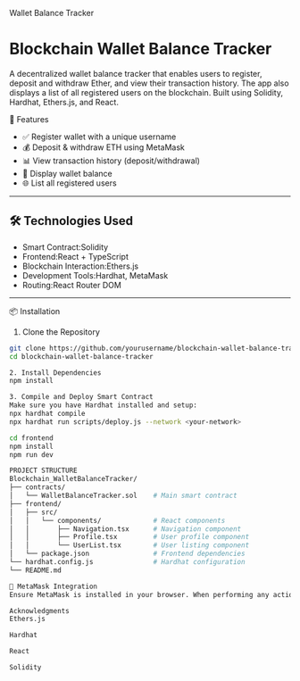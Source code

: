 Wallet Balance Tracker

# Blockchain Wallet Balance Tracker

A decentralized wallet balance tracker that enables users to register, deposit and withdraw Ether, and view their transaction history. The app also displays a list of all registered users on the blockchain. Built using Solidity, Hardhat, Ethers.js, and React.

🚀 Features

- ✅ Register wallet with a unique username
- 💰 Deposit & withdraw ETH using MetaMask
- 📊 View transaction history (deposit/withdrawal)
- 👤 Display wallet balance
- 🌐 List all registered users

---

## 🛠️ Technologies Used

- Smart Contract:Solidity
- Frontend:React + TypeScript
- Blockchain Interaction:Ethers.js
- Development Tools:Hardhat, MetaMask
- Routing:React Router DOM

---

 📦 Installation

1. Clone the Repository
```bash
git clone https://github.com/yourusername/blockchain-wallet-balance-tracker.git
cd blockchain-wallet-balance-tracker

2. Install Dependencies
npm install

3. Compile and Deploy Smart Contract
Make sure you have Hardhat installed and setup:
npx hardhat compile
npx hardhat run scripts/deploy.js --network <your-network>

cd frontend
npm install
npm run dev

PROJECT STRUCTURE
Blockchain_WalletBalanceTracker/
├── contracts/
│   └── WalletBalanceTracker.sol    # Main smart contract
├── frontend/
│   ├── src/
│   │   └── components/             # React components
│   │       ├── Navigation.tsx      # Navigation component
│   │       ├── Profile.tsx         # User profile component
│   │       └── UserList.tsx        # User listing component
│   └── package.json                # Frontend dependencies
└── hardhat.config.js               # Hardhat configuration
└── README.md

🦊 MetaMask Integration
Ensure MetaMask is installed in your browser. When performing any action (register, deposit, withdraw), MetaMask will prompt you to confirm the transaction.

Acknowledgments
Ethers.js

Hardhat

React

Solidity
